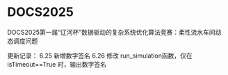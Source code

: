 # DOCS2025
DOCS2025第一届“辽河杯”数据驱动的复杂系统优化算法竞赛：柔性流水车间动态调度问题

更新记录：
6.25   新增数字签名
6.26   修改 run_simulation函数，仅在 isTimeout==True 时，输出数字签名
